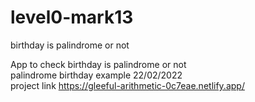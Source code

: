 # level0-mark13
birthday is palindrome or not

App to check birthday is palindrome or not <br>
palindrome birthday example 22/02/2022 <br>
project link https://gleeful-arithmetic-0c7eae.netlify.app/
